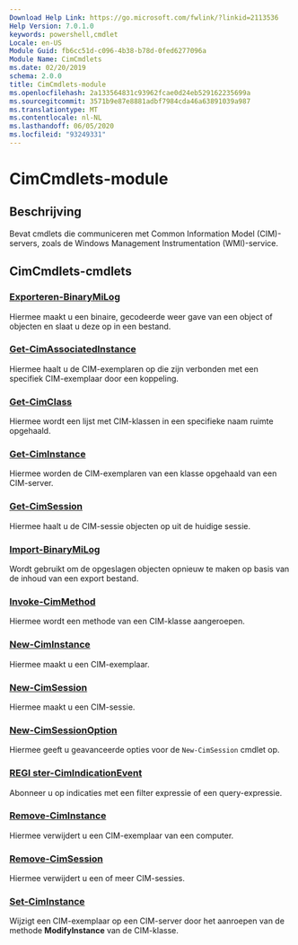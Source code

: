 ```yaml
---
Download Help Link: https://go.microsoft.com/fwlink/?linkid=2113536
Help Version: 7.0.1.0
keywords: powershell,cmdlet
Locale: en-US
Module Guid: fb6cc51d-c096-4b38-b78d-0fed6277096a
Module Name: CimCmdlets
ms.date: 02/20/2019
schema: 2.0.0
title: CimCmdlets-module
ms.openlocfilehash: 2a133564831c93962fcae0d24eb529162235699a
ms.sourcegitcommit: 3571b9e87e8881adbf7984cda46a63891039a987
ms.translationtype: MT
ms.contentlocale: nl-NL
ms.lasthandoff: 06/05/2020
ms.locfileid: "93249331"
---
```

# CimCmdlets-module

## Beschrijving

Bevat cmdlets die communiceren met Common Information Model (CIM)-servers, zoals de Windows Management Instrumentation (WMI)-service.

## CimCmdlets-cmdlets

### [Exporteren-BinaryMiLog](Export-BinaryMiLog.md)
Hiermee maakt u een binaire, gecodeerde weer gave van een object of objecten en slaat u deze op in een bestand.

### [Get-CimAssociatedInstance](Get-CimAssociatedInstance.md)
Hiermee haalt u de CIM-exemplaren op die zijn verbonden met een specifiek CIM-exemplaar door een koppeling.

### [Get-CimClass](Get-CimClass.md)
Hiermee wordt een lijst met CIM-klassen in een specifieke naam ruimte opgehaald.

### [Get-CimInstance](Get-CimInstance.md)
Hiermee worden de CIM-exemplaren van een klasse opgehaald van een CIM-server.

### [Get-CimSession](Get-CimSession.md)
Hiermee haalt u de CIM-sessie objecten op uit de huidige sessie.

### [Import-BinaryMiLog](Import-BinaryMiLog.md)
Wordt gebruikt om de opgeslagen objecten opnieuw te maken op basis van de inhoud van een export bestand.

### [Invoke-CimMethod](Invoke-CimMethod.md)
Hiermee wordt een methode van een CIM-klasse aangeroepen.

### [New-CimInstance](New-CimInstance.md)
Hiermee maakt u een CIM-exemplaar.

### [New-CimSession](New-CimSession.md)
Hiermee maakt u een CIM-sessie.

### [New-CimSessionOption](New-CimSessionOption.md)
Hiermee geeft u geavanceerde opties voor de `New-CimSession` cmdlet op.

### [REGI ster-CimIndicationEvent](Register-CimIndicationEvent.md)
Abonneer u op indicaties met een filter expressie of een query-expressie.

### [Remove-CimInstance](Remove-CimInstance.md)
Hiermee verwijdert u een CIM-exemplaar van een computer.

### [Remove-CimSession](Remove-CimSession.md)
Hiermee verwijdert u een of meer CIM-sessies.

### [Set-CimInstance](Set-CimInstance.md)
Wijzigt een CIM-exemplaar op een CIM-server door het aanroepen van de methode **ModifyInstance** van de CIM-klasse.
